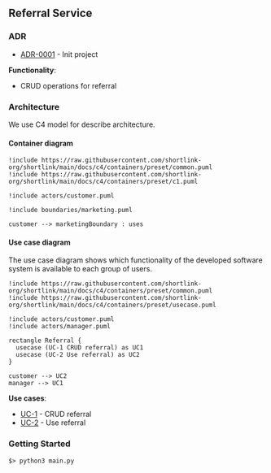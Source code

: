 ## Referral Service

### ADR

- [ADR-0001](./docs/ADR/decisions/0001-init.md) - Init project

**Functionality**:

  * CRUD operations for referral

### Architecture

We use C4 model for describe architecture.

#### Container diagram

```plantuml
!include https://raw.githubusercontent.com/shortlink-org/shortlink/main/docs/c4/containers/preset/common.puml
!include https://raw.githubusercontent.com/shortlink-org/shortlink/main/docs/c4/containers/preset/c1.puml

!include actors/customer.puml

!include boundaries/marketing.puml

customer --> marketingBoundary : uses
```

#### Use case diagram

The use case diagram shows which functionality of the developed software system is
available to each group of users.

```plantuml
!include https://raw.githubusercontent.com/shortlink-org/shortlink/main/docs/c4/containers/preset/common.puml
!include https://raw.githubusercontent.com/shortlink-org/shortlink/main/docs/c4/containers/preset/usecase.puml

!include actors/customer.puml
!include actors/manager.puml

rectangle Referral {
  usecase (UC-1 CRUD referral) as UC1
  usecase (UC-2 Use referral) as UC2
}

customer --> UC2
manager --> UC1
```

**Use cases**:

- [UC-1](src/usecases/crud_referral/README.md) - CRUD referral
- [UC-2](src/usecases/use_referral/README.md) - Use referral

### Getting Started

```
$> python3 main.py
```
